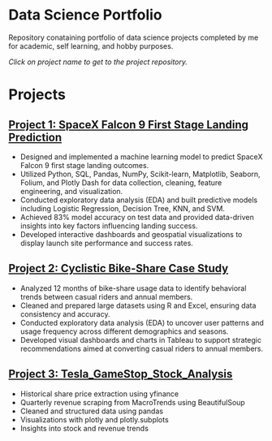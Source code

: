 # Data Science Portfolio
Repository conataining portfolio of data science projects completed by me for academic, self learning, and hobby purposes.

_Click on project name to get to the project repository._

# Projects

## [Project 1: SpaceX Falcon 9 First Stage Landing Prediction](https://github.com/Shubham-Rathore08/spacex_falcon9_first_stage_landing_prediction)
-	Designed and implemented a machine learning model to predict SpaceX Falcon 9 first stage landing outcomes.
-	Utilized Python, SQL, Pandas, NumPy, Scikit-learn, Matplotlib, Seaborn, Folium, and Plotly Dash for data collection, cleaning, feature engineering, and visualization.
-	Conducted exploratory data analysis (EDA) and built predictive models including Logistic Regression, Decision Tree, KNN, and SVM.
-	Achieved 83% model accuracy on test data and provided data-driven insights into key factors influencing landing success.
-	Developed interactive dashboards and geospatial visualizations to display launch site performance and success rates.

## [Project 2: Cyclistic Bike-Share Case Study](https://github.com/Shubham-Rathore08/cyclistic-bike-share-analysis)
-	Analyzed 12 months of bike-share usage data to identify behavioral trends between casual riders and annual members.
-	Cleaned and prepared large datasets using R and Excel, ensuring data consistency and accuracy.
-	Conducted exploratory data analysis (EDA) to uncover user patterns and usage frequency across different demographics and seasons.
-	Developed visual dashboards and charts in Tableau to support strategic recommendations aimed at converting casual riders to annual members.

## [Project 3: Tesla_GameStop_Stock_Analysis](https://github.com/Shubham-Rathore08/Tesla_GameStop_Stock_Analysis)
- Historical share price extraction using yfinance
- Quarterly revenue scraping from MacroTrends using BeautifulSoup
- Cleaned and structured data using pandas
- Visualizations with plotly and plotly.subplots
- Insights into stock and revenue trends
